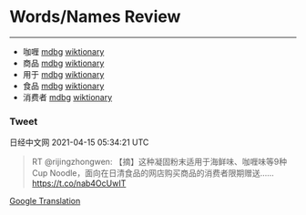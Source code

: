 
# Words/Names Review
___
- 咖喱 [mdbg](https://www.mdbg.net/chinese/dictionary?page=worddict&wdrst=0&wdqb=咖喱) [wiktionary](https://en.wiktionary.org/wiki/咖喱)
- 商品 [mdbg](https://www.mdbg.net/chinese/dictionary?page=worddict&wdrst=0&wdqb=商品) [wiktionary](https://en.wiktionary.org/wiki/商品)
- 用于 [mdbg](https://www.mdbg.net/chinese/dictionary?page=worddict&wdrst=0&wdqb=用于) [wiktionary](https://en.wiktionary.org/wiki/用于)
- 食品 [mdbg](https://www.mdbg.net/chinese/dictionary?page=worddict&wdrst=0&wdqb=食品) [wiktionary](https://en.wiktionary.org/wiki/食品)
- 消费者 [mdbg](https://www.mdbg.net/chinese/dictionary?page=worddict&wdrst=0&wdqb=消费者) [wiktionary](https://en.wiktionary.org/wiki/消费者)
### Tweet
日经中文网 2021-04-15 05:34:21 UTC
> RT @rijingzhongwen: 【摘】这种凝固粉末适用于海鲜味、咖喱味等9种Cup Noodle，面向在日清食品的网店购买商品的消费者限期赠送……https://t.co/nab4OcUwIT

[Google Translation](https://translate.google.com/?hi=en&tab=TT&sl=zh-CN&tl=en&op=translate&text=RT+%40rijingzhongwen%3A+%E3%80%90%E6%91%98%E3%80%91%E8%BF%99%E7%A7%8D%E5%87%9D%E5%9B%BA%E7%B2%89%E6%9C%AB%E9%80%82%E7%94%A8%E4%BA%8E%E6%B5%B7%E9%B2%9C%E5%91%B3%E3%80%81%E5%92%96%E5%96%B1%E5%91%B3%E7%AD%899%E7%A7%8DCup+Noodle%EF%BC%8C%E9%9D%A2%E5%90%91%E5%9C%A8%E6%97%A5%E6%B8%85%E9%A3%9F%E5%93%81%E7%9A%84%E7%BD%91%E5%BA%97%E8%B4%AD%E4%B9%B0%E5%95%86%E5%93%81%E7%9A%84%E6%B6%88%E8%B4%B9%E8%80%85%E9%99%90%E6%9C%9F%E8%B5%A0%E9%80%81%E2%80%A6%E2%80%A6https%3A%2F%2Ft.co%2Fnab4OcUwIT)
